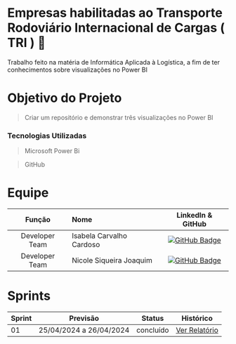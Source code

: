#     Empresas habilitadas ao Transporte Rodoviário Internacional de Cargas ( TRI ) 🚚

Trabalho feito na matéria de Informática Aplicada à Logística, a fim de ter conhecimentos sobre visualizações no Power BI

# Objetivo do Projeto
> Criar um repositório e demonstrar três visualizações no Power BI

### Tecnologias Utilizadas
 > Microsoft Power Bi

 > GitHub

# Equipe
|    Função     | Nome                                  |                                                                                                                                                      LinkedIn & GitHub                                                                                                                                                      |
| :-----------: | :------------------------------------ | :-------------------------------------------------------------------------------------------------------------------------------------------------------------------------------------------------------------------------------------------------------------------------------------------------------------------------: |
| Developer Team |  Isabela Carvalho Cardoso    |  [![GitHub Badge](https://img.shields.io/badge/GitHub-111217?style=flat-square&logo=github&logoColor=white)](https://github.com/isabelacardd)             |
| Developer Team  | Nicole Siqueira Joaquim |      [![GitHub Badge](https://img.shields.io/badge/GitHub-111217?style=flat-square&logo=github&logoColor=white)](https://github.com/NicoleJoaquim/)        |

# Sprints
Sprint | Previsão | Status| Histórico|
|------|--------|------|--------|
|01 | 25/04/2024 a 26/04/2024| concluído| [Ver Relatório](https://drive.google.com/file/d/1kPdtbDLHvU8VxvA2pGEHq9_f9ANoFOko/view?usp=drive_link) | 
